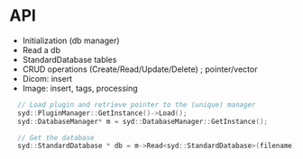 # API


- Initialization (db manager)
- Read a db
- StandardDatabase tables
- CRUD operations (Create/Read/Update/Delete) ; pointer/vector
- Dicom: insert
- Image: insert, tags, processing 



``` c++
  // Load plugin and retrieve pointer to the (unique) manager
  syd::PluginManager::GetInstance()->Load();
  syd::DatabaseManager* m = syd::DatabaseManager::GetInstance();

  // Get the database
  syd::StandardDatabase * db = m->Read<syd::StandardDatabase>(filename);
```

